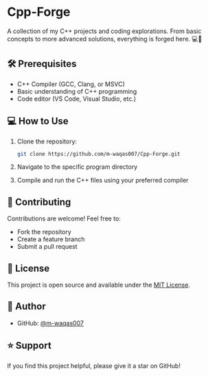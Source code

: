 # Cpp-Forge
A collection of my C++ projects and coding explorations. From basic concepts to more advanced solutions, everything is forged here. 💻🚀

<!--
# Cpp-Forge

A comprehensive collection of C++ programs demonstrating various programming concepts, data structures, and algorithms.

## 🚀 Overview

Cpp-Forge is a repository dedicated to learning and practicing C++ programming. It contains various examples and implementations ranging from basic concepts to advanced programming techniques.

## 📚 Contents

The repository includes implementations of:
- Basic C++ Programs
- Data Structures
- Algorithms
- Problem-Solving Examples
- Programming Patterns

-->

## 🛠️ Prerequisites

- C++ Compiler (GCC, Clang, or MSVC)
- Basic understanding of C++ programming
- Code editor (VS Code, Visual Studio, etc.)

## 💻 How to Use

1. Clone the repository:
   ```bash
   git clone https://github.com/m-waqas007/Cpp-Forge.git
   ```

2. Navigate to the specific program directory
3. Compile and run the C++ files using your preferred compiler

## 🤝 Contributing

Contributions are welcome! Feel free to:
- Fork the repository
- Create a feature branch
- Submit a pull request

## 📝 License

This project is open source and available under the [MIT License](LICENSE).

## 👤 Author

- GitHub: [@m-waqas007](https://github.com/m-waqas007)

## ⭐ Support

If you find this project helpful, please give it a star on GitHub!
